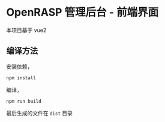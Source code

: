 # OpenRASP 管理后台 - 前端界面

本项目基于 vue2

## 编译方法

安装依赖，

```
npm install
```

编译，

```
npm run build
```

最后生成的文件在 `dist` 目录
